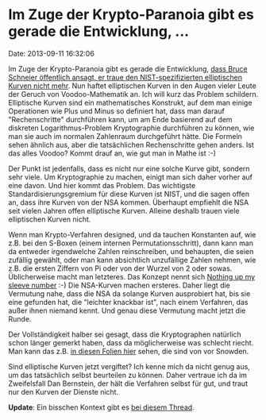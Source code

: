 Im Zuge der Krypto-Paranoia gibt es gerade die Entwicklung, \...
================================================================

Date: 2013-09-11 16:32:06

Im Zuge der Krypto-Paranoia gibt es gerade die Entwicklung, [dass Bruce
Schneier öffentlich ansagt, er traue den NIST-spezifizierten
elliptischen Kurven nicht
mehr](https://www.schneier.com/blog/archives/2013/09/the_nsa_is_brea.html#c1675929).
Nun haftet elliptischen Kurven in den Augen vieler Leute der Geruch von
Voodoo-Mathematik an. Ich will kurz das Problem schildern. Elliptische
Kurven sind ein mathematisches Konstrukt, auf dem man einige Operationen
wie Plus und Minus so definiert hat, dass man darauf \"Rechenschritte\"
durchführen kann, um am Ende basierend auf dem diskreten
Logarithmus-Problem Kryptographie durchführen zu können, wie man sie
auch im normalen Zahlenraum durchgeführt hätte. Die Formeln sehen
ähnlich aus, aber die tatsächlichen Rechenschritte gehen anders. Ist das
alles Voodoo? Kommt drauf an, wie gut man in Mathe ist :-)

Der Punkt ist jedenfalls, dass es nicht nur eine solche Kurve gibt,
sondern sehr viele. Um Kryptographie zu machen, einigt man sich daher
vorher auf eine davon. Und hier kommt das Problem. Das wichtigste
Standardisierungsgremium für diese Kurven ist NIST, und die sagen offen
an, dass ihre Kurven von der NSA kommen. Überhaupt empfiehlt die NSA
seit vielen Jahren offen elliptische Kurven. Alleine deshalb trauen
viele elliptischen Kurven nicht.

Wenn man Krypto-Verfahren designed, und da tauchen Konstanten auf, wie
z.B. bei den S-Boxen (einem internen Permutationsschritt), dann kann man
da entweder irgendwelche Zahlen reinschreiben, und behaupten, die seien
zufällig gewählt, oder man kann absichtlich unzufällige Zahlen nehmen,
wie z.B. die ersten Ziffern von Pi oder von der Wurzel von 2 oder sowas.
Üblicherweise macht man letzteres. Das Konzept nennt sich [Nothing up my
sleeve number](http://en.wikipedia.org/wiki/Nothing_up_my_sleeve_number)
:-) Die NSA-Kurven machen ersteres. Daher liegt die Vermutung nahe, dass
die NSA da solange Kurven ausprobiert hat, bis sie eine gefunden hat,
die \"leichter knackbar ist\", nach einem Verfahren, das außer ihnen
niemand kennt. Und genau diese Vermutung macht jetzt die Runde.

Der Vollständigkeit halber sei gesagt, dass die Kryptographen natürlich
schon länger gemerkt haben, dass da möglicherweise was schlecht riecht.
Man kann das z.B. [in diesen Folien
hier](http://cr.yp.to/talks/2013.05.31/slides-dan+tanja-20130531-4x3.pdf)
sehen, die sind von vor Snowden.

Sind elliptische Kurven jetzt vergiftet? Ich kenne mich da nicht genug
aus, um das tatsächlich selbst beurteilen zu können. Daher vertraue ich
da im Zweifelsfall Dan Bernstein, der hält die Verfahren selbst für gut,
und traut nur den Kurven der Dienste nicht.

**Update**: Ein bisschen Kontext gibt es [bei diesem
Thread](http://crypto.stackexchange.com/questions/10263/should-we-trust-the-nist-recommended-ecc-parameters).
